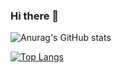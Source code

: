 ### Hi there 👋

![Anurag's GitHub stats](https://github-readme-stats.vercel.app/api?username=saliiimm&show_icons=true&theme=radical&show=reviews,discussions_started,discussions_answered,prs_merged,prs_merged_percentage)

[![Top Langs](https://github-readme-stats.vercel.app/api/top-langs/?username=saliiimm)](https://github.com/anuraghazra/github-readme-stats)

